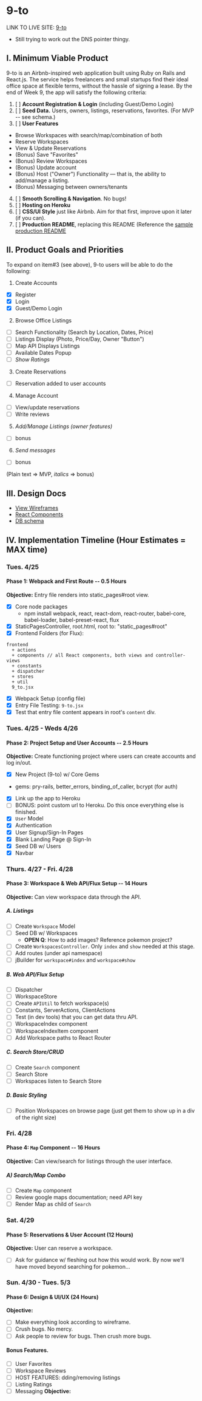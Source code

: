 # 9-to

LINK TO LIVE SITE: [9-to][heroku]
* Still trying to work out the DNS pointer thingy.

[heroku]:http://nineto.heroku.com

## I. Minimum Viable Product

9-to is an Airbnb-inspired web application built using Ruby on Rails and React.js. The service helps freelancers and small startups find their ideal office space at flexible terms, without the hassle of signing a lease. By the end of Week 9, the app will satisfy the following criteria:

1. [ ] **Account Registration & Login** (including Guest/Demo Login)
2. [ ] **Seed Data.** Users, owners, listings, reservations, favorites. (For MVP -- see schema.)
3. [ ] **User Features**
  - Browse Workspaces with search/map/combination of both
  - Reserve Workspaces
  - View & Update Reservations
  - (Bonus) Save "Favorites"
  - (Bonus) Review Workspaces
  - (Bonus) Update account
  - (Bonus) Host ("Owner") Functionality — that is, the ability to add/manage a listing.
  - (Bonus) Messaging between owners/tenants
4. [ ] **Smooth Scrolling & Navigation**. No bugs!
5. [ ] **Hosting on Heroku**
6. [ ] **CSS/UI Style** just like Airbnb. Aim for that first, improve upon it later (if you can).
7. [ ] **Production README**, replacing this README (Reference the [sample production README](https://github.com/appacademy/sample-project-proposal/blob/master/docs/production_readme.md)

## II. Product Goals and Priorities

To expand on item#3 (see above), 9-to users will be able to do the following:
<!-- This is a Markdown checklist. Use it to keep track of your
progress. Put an x between the brackets for a checkmark: [x] -->

1. Create Accounts
  - [x] Register
  - [x] Login
  - [x] Guest/Demo Login
2. Browse Office Listings
  - [ ] Search Functionality (Search by Location, Dates, Price)
  - [ ] Listings Display (Photo, Price/Day, Owner "Button")
  - [ ] Map API Displays Listings
  - [ ] Available Dates Popup
  - [ ] *Show Ratings*
3. Create Reservations  
  - [ ] Reservation added to user accounts
4. Manage Account
  - [ ] View/update reservations
  - [ ] Write reviews
5. *Add/Manage Listings (owner features)*
  - [ ] bonus
6. *Send messages*
  - [ ] bonus

(Plain text => MVP, *italics* => bonus)

## III. Design Docs
* [View Wireframes][views]
* [React Components][components]
* [DB schema][schema]

[views]: ./docs/views.md
[components]: ./docs/components.md
[schema]: ./docs/schema.md

## IV. Implementation Timeline (Hour Estimates = MAX time)

### Tues. 4/25


#### Phase 1: Webpack and First Route -- 0.5 Hours
**Objective:** Entry file renders into static_pages#root view.
- [x] Core node packages
  * npm install webpack, react, react-dom, react-router, babel-core, babel-loader, babel-preset-react, flux
- [x] StaticPagesController, root.html, root to: "static_pages#root"
- [x] Frontend Folders (for Flux):
```
frontend
  + actions
  + components // all React components, both views and controller-views
  + constants
  + dispatcher
  + stores
  + util
  9_to.jsx
```
- [x] Webpack Setup (config file)
- [x] Entry File Testing: `9-to.jsx`
- [x] Test that entry file content appears in root's `content` div.

### Tues. 4/25 - Weds 4/26

#### Phase 2: Project Setup and User Accounts -- 2.5 Hours

**Objective:** Create functioning project where users can create accounts and log in/out.
- [x] New Project (9-to) w/ Core Gems
* gems: pry-rails, better_errors, binding_of_caller, bcrypt (for auth)
- [x] Link up the app to Heroku
- [ ] BONUS: point custom url to Heroku. Do this once everything else is finished.
- [x] `User` Model
- [x] Authentication
- [x] User Signup/Sign-In Pages
- [x] Blank Landing Page @ Sign-In
- [x] Seed DB w/ Users
- [x] Navbar

### Thurs. 4/27 - Fri. 4/28

#### Phase 3: Workspace & Web API/Flux Setup -- 14 Hours

**Objective:** Can view workspace data through the API.

##### A. Listings
- [ ] Create `Workspace` Model
- [ ] Seed DB w/ Workspaces
  * **OPEN Q**: How to add images? Reference pokemon project?
- [ ] Create `WorkspacesController`. Only `index` and `show` needed at this stage.
- [ ] Add routes (under api namespace)
- [ ] jBuilder for `workspace#index` and `workspace#show`

##### B. Web API/Flux Setup
- [ ] Dispatcher
- [ ] WorkspaceStore
- [ ] Create `APIUtil` to fetch workspace(s)
- [ ] Constants, ServerActions, ClientActions
- [ ] Test (in dev tools) that you can get data thru API.
- [ ] WorkspaceIndex component
- [ ] WorkspaceIndexItem component
- [ ] Add Workspace paths to React Router

##### C. Search Store/CRUD
- [ ] Create `Search` component
- [ ] Search Store
- [ ] Workspaces listen to Search Store

##### D. Basic Styling
- [ ] Position Workspaces on browse page (just get them to show up in a div of the right size)


###  Fri. 4/28

#### Phase 4: `Map` Component -- 16 Hours
**Objective:** Can view/search for listings through the user interface.

##### A) Search/Map Combo
- [ ] Create `Map` component
- [ ] Review google maps documentation; need API key
- [ ] Render Map as child of `Search`

### Sat. 4/29

#### Phase 5: Reservations & User Account (12 Hours)
**Objective:** User can reserve a workspace.
- [ ] Ask for guidance w/ fleshing out how this would work. By now we'll have moved beyond searching for pokemon...


### Sun. 4/30 - Tues. 5/3

#### Phase 6: Design & UI/UX (24 Hours)
**Objective:**
- [ ] Make everything look according to wireframe.
- [ ] Crush bugs. No mercy.
- [ ] Ask people to review for bugs. Then crush more bugs.

#### Bonus Features.
- [ ] User Favorites
- [ ] Workspace Reviews
- [ ] HOST FEATURES: dding/removing listings
- [ ] Listing Ratings
- [ ] Messaging
**Objective:**

